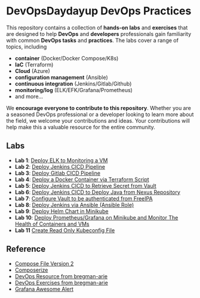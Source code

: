 # DevOpsDaydayup DevOps Practices
This repository contains a collection of **hands-on labs** and **exercises** that are designed to help **DevOps** and **developers** professionals gain familiarity with common **DevOps tasks** and **practices**. The labs cover a range of topics, including 
- **container** (Docker/Docker Compose/K8s)
- **IaC** (Terraform)
- **Cloud** (Azure)
- **configuration management** (Ansible)
- **continuous integration** (Jenkins/Gitlab/Github)
- **monitoring/log** (ELK/EFK/Grafana/Prometheus)
- and more... </br>

We **encourage everyone to contribute to this repository**. Whether you are a seasoned DevOps professional or a developer looking to learn more about the field, we welcome your contributions and ideas. Your contributions will help make this a valuable resource for the entire community.

## Labs
- **Lab 1**: [Deploy ELK to Monitoring a VM](https://github.com/chance2021/devopsdaydayup/tree/main/001-ELKMonitoring)
- **Lab 2**: [Deploy Jenkins CICD Pipeline](https://github.com/chance2021/devopsdaydayup/tree/main/002-JenkinsCICD)
- **Lab 3**: [Deploy Gitlab CICD Pipeline](https://github.com/chance2021/devopsdaydayup/tree/main/003-GitlabCICD)
- **Lab 4**: [Deploy a Docker Container via Terraform Script](https://github.com/chance2021/devopsdaydayup/tree/main/004-TerraformDockerDeployment)
- **Lab 5**: [Deploy Jenkins CICD to Retrieve Secret from Vault](https://github.com/chance2021/devopsdaydayup/tree/main/005-VaultJenkinsCICD)
- **Lab 6**: [Deploy Jenkins CICD to Deploy Java from Nexus Repository](https://github.com/chance2021/devopsdaydayup/tree/main/006-NexusJenkinsVagrantCICD)
- **Lab 7**: [Configure Vault to be authenticated from FreeIPA](https://github.com/chance2021/devopsdaydayup/tree/main/007-VaultFreeIPAVagrantIAM)
- **Lab 8**: [Deploy Jenkins via Ansible (Ansible Role)](https://github.com/chance2021/devopsdaydayup/tree/main/008-AnsibleVagrantJenkinsDeployment)
- **Lab 9**: [Deploy Helm Chart in Minikube](https://github.com/chance2021/devopsdaydayup/tree/main/009-MinikubeHelmDeployment)
- **Lab 10**: [Deploy Prometheus/Grafana on Minikube and Monitor The Health of Containers and VMs](https://github.com/chance2021/devopsdaydayup/tree/main/010-MinikubeGrafanaPrometheusMultipassMonitoring)
- **Lab 11** [Create Read Only Kubeconfig File](https://github.com/chance2021/devopsdaydayup/tree/main/011-KinDKubeconfigRBACConfiguration)
## Reference
- [Compose File Version 2](https://docs.docker.com/compose/compose-file/compose-file-v2/#cap_add-cap_drop) </br>
- [Composerize](https://www.composerize.com/) </br>
- [DevOps Resource from bregman-arie](https://github.com/bregman-arie/devops-resources)</br>
- [DevOps Exercises from bregman-arie](https://github.com/bregman-arie/devops-exercises)</br>
- [Grafana Awesome Alert](https://awesome-prometheus-alerts.grep.to/)</br>
